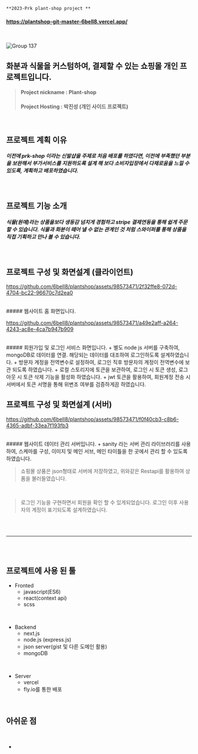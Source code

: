 ```
**2023-Prk plant-shop project **
```
#### https://plantshop-git-master-6bell8.vercel.app/

<br/>

![Group 137](https://github.com/6bell8/plantshop/assets/98573471/73fecbea-7e5f-4431-953a-5311f0da471e)





## 화분과 식물을 커스텀하여, 결제할 수 있는 쇼핑몰 개인 프로젝트입니다.



> #### Project nickname : Plant-shop
> #### Project Hosting : 박진성 (개인 사이드 프로젝트)


<br/>


## 프로젝트 계획 이유

##### 이전에 prk-shop 이라는 신발샵을 주제로 처음 배포를 하였다면, 이전에 부족했던 부분을 보완해서 부가서비스를 지원하도록 설계 해 보다 소비자입장에서 다채로움을 느낄 수 있도록, 계획하고 배포하였습니다.
<br/>

## 프로젝트 기능 소개

##### 식물(원예)라는 상품을보다 생동감 넘치게 경험하고 stripe 결제연동을 통해 쉽게 주문할 수 있습니다. 식물과 화분이 떼어 낼 수 없는 관계인 것 처럼 스와이퍼를 통해 상품을 직접 기획하고 만나 볼 수 있습니다.

<br/>

## 프로젝트 구성 및 화면설계 (클라이언트)




https://github.com/6bell8/plantshop/assets/98573471/2f32ffe8-072d-4704-bc22-96670c7d2ea0

<br/>
##### 웹사이트 홈 화면입니다. 

<br/>



https://github.com/6bell8/plantshop/assets/98573471/a49e2aff-a264-4243-ac8e-4ca7b947b909

<br/>
##### 회원가입 및 로그인 서비스 화면입니다.
+ 별도 node js 서버를 구축하여, mongoDB로 데이터를 연결. 해당되는 데이터를 대조하여 로그인하도록 설계하였습니다.
+ 방문자 계정을 전역변수로 설정하여, 로그인 직후 방문자의 계정이 전역변수에 보관 되도록 하였습니다.
+ 로컬 스토리지에 토큰을 보관하여, 로그인 시 토큰 생성, 로그아웃 시 토큰 삭제 기능을 활성화 하였습니다.
+ jwt 토큰을 활용하여, 회원계정 전송 시 서버에서 토큰 서명을 통해 위변조 여부를 검증하게끔 하였습니다.


## 프로젝트 구성 및 화면설계 (서버)


https://github.com/6bell8/plantshop/assets/98573471/f0f40cb3-c8b6-4365-adbf-33ea7f193fb3

<br/>
##### 웹사이트 데이터 관리 서버입니다.
+ sanity 라는 서버 관리 라이브러리를 사용하여, 스케마를 구성, 이미지 및 메인 서브, 메인 타이틀을 한 곳에서 관리 할 수 있도록 하였습니다.



<br/>

>쇼핑몰 상품은 json형태로 서버에 저장하였고, 위와같은 Restapi를 활용하여 상품을 불러들였습니다.
<br/>

>로그인 기능을 구현하면서 회원을 확인 할 수 있게되었습니다. 로그인 이후 사용자의 계정이 표기되도록 설계하였습니다.
<br/>

<br/>

------------------

<br/><br/>

## 프로젝트에 사용 된 툴

+ Fronted
  + javascript(ES6)
  + react(context api)
  + scss


<br/>

+ Backend 
  + next.js 
  + node.js (express.js)
  + json server(gist 및 다른 도메인 활용)
  + mongoDB
  
  
<br/>

+ Server 
  + vercel  
  + fly.io를 통한 배포 
  
  
<br/>  
  
## 아쉬운 점

<br/>


+ 
  
<br/>  






